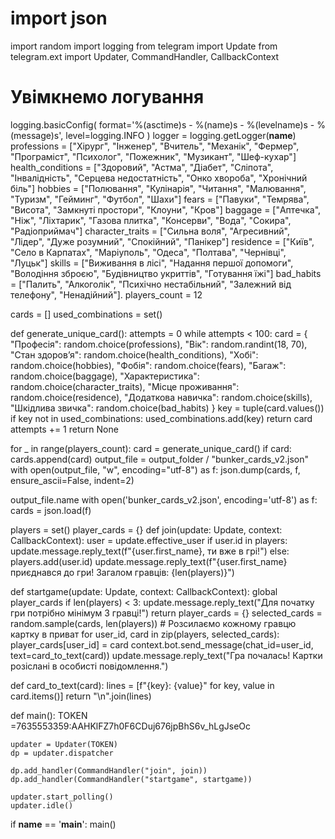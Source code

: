 # import json
import random
import logging
from telegram import Update
from telegram.ext import Updater, CommandHandler, CallbackContext

# Увімкнемо логування
logging.basicConfig(
    format='%(asctime)s - %(name)s - %(levelname)s - %(message)s', level=logging.INFO
)
logger = logging.getLogger(__name__)
  professions = ["Хірург", "Інженер", "Вчитель", "Механік", "Фермер", "Програміст", "Психолог", "Пожежник", "Музикант", "Шеф-кухар"]
health_conditions = ["Здоровий", "Астма", "Діабет", "Сліпота", "Інвалідність", "Серцева недостатність", "Онко хвороба", "Хронічний біль"]
hobbies = ["Полювання", "Кулінарія", "Читання", "Малювання", "Туризм", "Гейминг", "Футбол", "Шахи"]
fears = ["Павуки", "Темрява", "Висота", "Замкнуті простори", "Клоуни", "Кров"]
baggage = ["Аптечка", "Ніж", "Ліхтарик", "Газова плитка", "Консерви", "Вода", "Сокира", "Радіоприймач"]
character_traits = ["Сильна воля", "Агресивний", "Лідер", "Дуже розумний", "Спокійний", "Панікер"]
residence = ["Київ", "Село в Карпатах", "Маріуполь", "Одеса", "Полтава", "Чернівці", "Луцьк"]
skills = ["Виживання в лісі", "Надання першої допомоги", "Володіння зброєю", "Будівництво укриттів", "Готування їжі"]
bad_habits = ["Палить", "Алкоголік", "Психічно нестабільний", "Залежний від телефону", "Ненадійний"]. 
players_count = 12

cards = []
used_combinations = set()

def generate_unique_card():
    attempts = 0
    while attempts < 100:
        card = {
            "Професія": random.choice(professions),
            "Вік": random.randint(18, 70),
            "Стан здоров’я": random.choice(health_conditions),
            "Хобі": random.choice(hobbies),
            "Фобія": random.choice(fears),
            "Багаж": random.choice(baggage),
            "Характеристика": random.choice(character_traits),
            "Місце проживання": random.choice(residence),
            "Додаткова навичка": random.choice(skills),
            "Шкідлива звичка": random.choice(bad_habits)
        }
        key = tuple(card.values())
        if key not in used_combinations:
            used_combinations.add(key)
            return card
        attempts += 1
    return None

for _ in range(players_count):
    card = generate_unique_card()
    if card:
        cards.append(card)
output_file = output_folder / "bunker_cards_v2.json"
with open(output_file, "w", encoding="utf-8") as f:
    json.dump(cards, f, ensure_ascii=False, indent=2)

output_file.name
with open('bunker_cards_v2.json', encoding='utf-8') as f:
    cards = json.load(f)

players = set()
player_cards = {}
def join(update: Update, context: CallbackContext):
    user = update.effective_user
    if user.id in players:
        update.message.reply_text(f"{user.first_name}, ти вже в грі!")
    else:
        players.add(user.id)
        update.message.reply_text(f"{user.first_name} приєднався до гри! Загалом гравців: {len(players)}")

def startgame(update: Update, context: CallbackContext):
    global player_cards
    if len(players) < 3:
        update.message.reply_text("Для початку гри потрібно мінімум 3 гравці!")
        return
    player_cards = {}
    selected_cards = random.sample(cards, len(players))
    # Розсилаємо кожному гравцю картку в приват
    for user_id, card in zip(players, selected_cards):
        player_cards[user_id] = card
        context.bot.send_message(chat_id=user_id, text=card_to_text(card))
    update.message.reply_text("Гра почалась! Картки розіслані в особисті повідомлення.")

def card_to_text(card):
    lines = [f"{key}: {value}" for key, value in card.items()]
    return "\n".join(lines)

def main():
    TOKEN =7635553359:AAHKlFZ7h0F6CDuj676jpBhS6v_hLgJseOc

    updater = Updater(TOKEN)
    dp = updater.dispatcher

    dp.add_handler(CommandHandler("join", join))
    dp.add_handler(CommandHandler("startgame", startgame))

    updater.start_polling()
    updater.idle()

if __name__ == '__main__':
    main()
